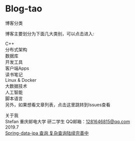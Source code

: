 # Blog-tao

博客分类   

博客主要划分为下面几大类别，可以点击进入:

C++   
分布式架构   
数据库   
开发工具   
客户端Apps   
读书笔记   
Linux &amp; Docker   
大数据技术   
人工智能   
脚本语言   
另外，如果想看文章列表，点击这里跳转到Issues查看   

关于我   
Stefan 重庆邮电大学 研二学生 QQ邮箱：1281646815@qq.com   
2019.7   
[Spring-data-jpa 查询  复杂查询陆续完善中](http://www.cnblogs.com/sxdcgaq8080/p/7894828.html)   

